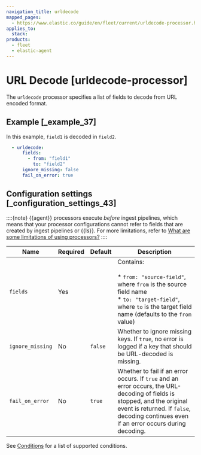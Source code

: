 ```yaml
---
navigation_title: urldecode
mapped_pages:
  - https://www.elastic.co/guide/en/fleet/current/urldecode-processor.html
applies_to:
  stack:
products:
  - fleet
  - elastic-agent
---
```


# URL Decode [urldecode-processor]


The `urldecode` processor specifies a list of fields to decode from URL encoded format.


## Example [_example_37]

In this example, `field1` is decoded in `field2`.

```yaml
  - urldecode:
      fields:
        - from: "field1"
          to: "field2"
      ignore_missing: false
      fail_on_error: true
```


## Configuration settings [_configuration_settings_43]

::::{note}
{{agent}} processors execute *before* ingest pipelines, which means that your processor configurations cannot refer to fields that are created by ingest pipelines or {{ls}}. For more limitations, refer to [What are some limitations of using processors?](/reference/fleet/agent-processors.md#limitations)
::::


| Name | Required | Default | Description |
| --- | --- | --- | --- |
| `fields` | Yes |  | Contains:<br><br>* `from: "source-field"`, where `from` is the source field name<br>* `to: "target-field"`, where `to` is the target field name (defaults to the `from` value)<br> |
| `ignore_missing` | No | `false` | Whether to ignore missing keys. If `true`, no error is logged if a key that should be URL-decoded is missing. |
| `fail_on_error` | No | `true` | Whether to fail if an error occurs. If `true` and an error occurs, the URL-decoding of fields is stopped, and the original event is returned. If `false`, decoding continues even if an error occurs during decoding. |

See [Conditions](/reference/fleet/dynamic-input-configuration.md#conditions) for a list of supported conditions.


